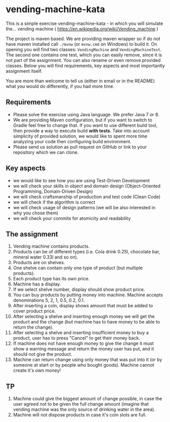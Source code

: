 vending-machine-kata
====================

This is a simple exercise vending-machine-kata - in which you will simulate the...
vending machine ( https://en.wikipedia.org/wiki/Vending_machine )

The project is maven based. We are providing maven wrapper so if do not have maven installed call `./mvnw` (or `mvnw.cmd` on Windows) to 
build it.
On opening you will find two classes: 
`VendingMachine` and `VendingMachineTest`.
The second one contains one test, which you can easily remove, since it is not part of the assignment.
You can also rename or even remove provided classes.
Below you will find requirements, key aspects and most importantly assignment itself.

You are more than welcome to tell us (either in email or in the README) what you would do differently, if you had more time.


Requirements
---------

* Please solve the exercise using Java language. We prefer Java 7 or 8.
* We are providing Maven configuration, but if you want to switch to Gradle feel free to change that.
If you want to use different build tool, then provide a way to execute build **with tests**.
Take into account simplicity of provided solution, we would like to spent more time analyzing your code then configuring build environment.
* Please send us solution as pull request on GitHub or link to your repository which we can clone.

Key aspects
----------------

* we would like to see how you are using Test-Driven Development
* we will check your skills in object and domain design (Object-Oriented Programming, Domain-Driven Design)
* we will check craftsmanship of production and test code (Clean Code)
* we will check if the algorithm is correct
* we will check usage of design patterns (we will be also interested in why you chose them)
* we will check your commits for atomicity and readability

The assignment
------------

1. Vending machine contains products.
2. Products can be of different types (i.e. Cola drink 0.25l, chocolate bar, mineral water 0.33l and so on).
3. Products are on shelves.
4. One shelve can contain only one type of product (but multiple products).
5. Each product type has its own price.
6. Machine has a display.
7. If we select shelve number, display should show product price.
8. You can buy products by putting money into machine. Machine accepts denominations 5, 2, 1, 0.5, 0.2, 0.1.
9. After inserting a coin, display shows amount that must be added to cover product price.
10. After selecting a shelve and inserting enough money we will get the product and the change (but machine has to have money to be able to return the change).
11. After selecting a shelve and inserting insufficient money to buy a product, user has to press "Cancel" to get their money back.
12. If machine does not have enough money to give the change it must show a warning message and return the money user has put, and it should not give the product.
13. Machine can return change using only money that was put into it (or by someone at start or by people who bought goods). Machine cannot create it's own money!


TP
---------------

1. Machine could give the biggest amount of change possible, in case the user agreed not to be given the full change amount 
(imagine that vending machine was the only source of drinking water in the area).
2. Machine will not dispose products in case it's coin slots are full.
